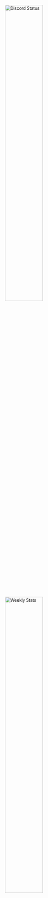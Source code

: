<a href="https://discord.com/users/1148068995409379380" target="_blank">
	<img width="50%" alt="Discord Status" src="https://lanyard.cnrad.dev/api/1148068995409379380?bg=cac2eb&borderRadius=5px">
</a>

<a href="https://wakatime.com/@DayannaJS" target="_blank">
	<img width="50%"  alt="Weekly Stats" src="https://github-readme-stats.vercel.app/api/wakatime?username=DayannaJS&border_radius=5px&theme=dark&bg_color=cac2eb&border_color=4f436f&icon_color=58a6ff&show_icons=true&disable_animations=false&custom_title=Weekly%20Stats">
</a>
